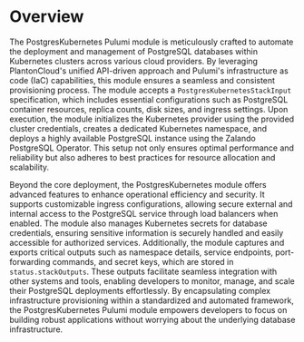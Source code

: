 # Overview

The PostgresKubernetes Pulumi module is meticulously crafted to automate the deployment and management of PostgreSQL databases within Kubernetes clusters across various cloud providers. By leveraging PlantonCloud's unified API-driven approach and Pulumi's infrastructure as code (IaC) capabilities, this module ensures a seamless and consistent provisioning process. The module accepts a `PostgresKubernetesStackInput` specification, which includes essential configurations such as PostgreSQL container resources, replica counts, disk sizes, and ingress settings. Upon execution, the module initializes the Kubernetes provider using the provided cluster credentials, creates a dedicated Kubernetes namespace, and deploys a highly available PostgreSQL instance using the Zalando PostgreSQL Operator. This setup not only ensures optimal performance and reliability but also adheres to best practices for resource allocation and scalability.

Beyond the core deployment, the PostgresKubernetes module offers advanced features to enhance operational efficiency and security. It supports customizable ingress configurations, allowing secure external and internal access to the PostgreSQL service through load balancers when enabled. The module also manages Kubernetes secrets for database credentials, ensuring sensitive information is securely handled and easily accessible for authorized services. Additionally, the module captures and exports critical outputs such as namespace details, service endpoints, port-forwarding commands, and secret keys, which are stored in `status.stackOutputs`. These outputs facilitate seamless integration with other systems and tools, enabling developers to monitor, manage, and scale their PostgreSQL deployments effortlessly. By encapsulating complex infrastructure provisioning within a standardized and automated framework, the PostgresKubernetes Pulumi module empowers developers to focus on building robust applications without worrying about the underlying database infrastructure.